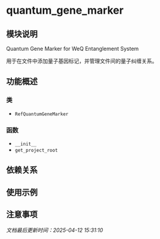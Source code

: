 # quantum_gene_marker

## 模块说明
Quantum Gene Marker for WeQ Entanglement System

用于在文件中添加量子基因标记，并管理文件间的量子纠缠关系。

## 功能概述

### 类

- `RefQuantumGeneMarker`

### 函数

- `__init__`
- `get_project_root`

## 依赖关系

## 使用示例

## 注意事项

*文档最后更新时间：2025-04-12 15:31:10*
